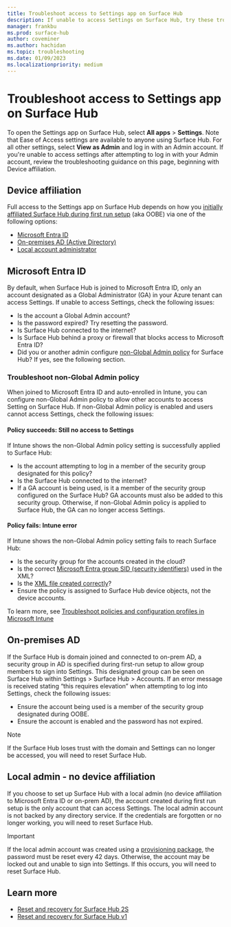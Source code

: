```yaml
---
title: Troubleshoot access to Settings app on Surface Hub
description: If unable to access Settings on Surface Hub, try these troubleshooting steps.
manager: frankbu
ms.prod: surface-hub
author: coveminer
ms.author: hachidan
ms.topic: troubleshooting
ms.date: 01/09/2023
ms.localizationpriority: medium
---
```

# Troubleshoot access to Settings app on Surface Hub

To open the Settings app on Surface Hub, select **All apps** > **Settings**. Note that Ease of Access settings are available to anyone using Surface Hub. For all other settings, select **View as Admin** and log in with an Admin account. If you're unable to access settings after attempting to log in with your Admin account, review the troubleshooting guidance on this page, beginning with Device affiliation. 

## Device affiliation

Full access to the Settings app on Surface Hub depends on how you [initially affiliated Surface Hub during first run setup](/surface-hub/prepare-your-environment-for-surface-hub#device-affiliation) (aka OOBE) via one of the following options:

- [Microsoft Entra ID](#azure-active-directory-aad)
- [On-premises AD (Active Directory)](#on-premises-ad)
- [Local account administrator](#local-admin---no-device-affiliation)

<a name='azure-active-directory-aad'></a>

## Microsoft Entra ID

By default, when Surface Hub is joined to Microsoft Entra ID, only an account designated as a Global Administrator (GA) in your Azure tenant can access Settings. If unable to access Settings, check the following issues:

- Is the account a Global Admin account?
- Is the password expired? Try resetting the password.
- Is Surface Hub connected to the internet?
- Is Surface Hub behind a proxy or firewall that blocks access to Microsoft Entra ID?
- Did you or another admin configure [non-Global Admin policy](surface-hub-2s-nonglobal-admin.md) for Surface Hub? If yes, see the following section.

### Troubleshoot non-Global Admin policy

When joined to Microsoft Entra ID and auto-enrolled in Intune, you can configure non-Global Admin policy to allow other accounts to access Setting on Surface Hub. If non-Global Admin policy is enabled and users cannot access Settings, check the following issues:

#### Policy succeeds: Still no access to Settings

If Intune shows the non-Global Admin policy setting is successfully applied to Surface Hub:

- Is the account attempting to log in a member of the security group designated for this policy?
- Is the Surface Hub connected to the internet?
- If a GA account is being used, is it a member of the security group configured on the Surface Hub? GA accounts must also be added to this security group. Otherwise, if non-Global Admin policy is applied to Surface Hub, the GA can no longer access Settings.

#### Policy fails: Intune error

If Intune shows the non-Global Admin policy setting fails to reach Surface Hub:

- Is the security group for the accounts created in the cloud?
- Is the correct [Microsoft Entra group SID (security identifiers)](/surface-hub/surface-hub-2s-nonglobal-admin#obtain-azure-ad-group-sid-using-powershell) used in the XML?
- Is the [XML file created correctly](/surface-hub/surface-hub-2s-nonglobal-admin#create-xml-file-containing-azure-ad-group-sid)?
- Ensure the policy is assigned to Surface Hub device objects, not the device accounts. 

To learn more, see [Troubleshoot policies and configuration profiles in Microsoft Intune](/troubleshoot/mem/intune/device-configuration/troubleshoot-policies-in-microsoft-intune)

## On-premises AD

If the Surface Hub is domain joined and connected to on-prem AD, a security group in AD is specified during first-run setup to allow group members to sign into Settings. This designated group can be seen on Surface Hub within Settings > Surface Hub > Accounts. If an error message is received stating “this requires elevation” when attempting to log into Settings, check the following issues:

- Ensure the account being used is a member of the security group designated during OOBE.
- Ensure the account is enabled and the password has not expired.
 
> [!NOTE]
> If the Surface Hub loses trust with the domain and Settings can no longer be accessed, you will need to reset Surface Hub.

## Local admin - no device affiliation

If you choose to set up Surface Hub with a local admin (no device affiliation to Microsoft Entra ID or on-prem AD), the account created during first run setup is the only account that can access Settings. The local admin account is not backed by any directory service. If the credentials are forgotten or no longer working, you will need to reset Surface Hub.

> [!IMPORTANT]
> If the local admin account was created using a [provisioning package](provisioning-packages-for-surface-hub.md), the password must be reset every 42 days. Otherwise, the account may be locked out and unable to sign into Settings. If this occurs, you will need to reset Surface Hub.

## Learn more

- [Reset and recovery for Surface Hub 2S](surface-hub-2s-recover-reset.md)
- [Reset and recovery for Surface Hub v1](device-reset-surface-hub.md)
